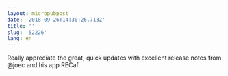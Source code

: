 ```yaml
---
layout: micropubpost
date: '2018-09-26T14:30:26.713Z'
title: ''
slug: '52226'
lang: en
---
```

Really appreciate the great, quick updates with excellent release notes from @joec and his app RECaf. 
